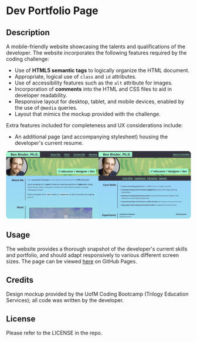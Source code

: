 # Dev Portfolio Page

## Description

A mobile-friendly website showcasing the talents and qualifications of the developer. The website incorporates the following features required by the coding challenge:
- Use of **HTML5 semantic tags** to logically organize the HTML document.
- Appropriate, logical use of `class` and `id` attributes.
- Use of accessibility features such as the `alt` attribute for images.
- Incorporation of **comments** into the HTML and CSS files to aid in developer readability.
- Responsive layout for desktop, tablet, and mobile devices, enabled by the use of `@media` queries.
- Layout that mimics the mockup provided with the challenge.

Extra features included for completeness and UX considerations include:
- An additional page (and accompanying stylesheet) housing the developer's current resume.
   
   
   
![A screenshot shows the two pages that comprise the website, side-by-side.](assets/images/readme_screenshot.png)
   

## Usage

The website provides a thorough snapshot of the developer's current skills and portfolio, and should adapt responsively to various different screen sizes. The page can be viewed [here](https://binderb.github.io/dev-portfolio/) on GitHub Pages.

## Credits

Design mockup provided by the UofM Coding Bootcamp (Trilogy Education Services); all code was written by the developer.

## License

Please refer to the LICENSE in the repo.
